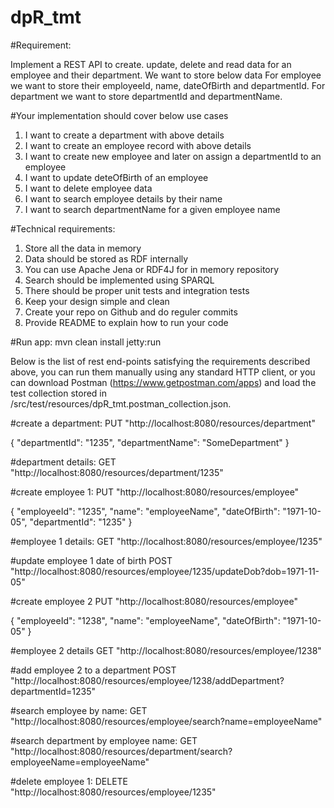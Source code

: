 # dpR_tmt

#Requirement:

Implement a REST API​ to create. update, delete and read data for an employee and their
department. We want to store below data
For employee we want to store their employeeId, name, dateOfBirth and departmentId.
For department we want to store departmentId and departmentName.

#Your implementation should cover below use cases

1. I want to create a department with above details
2. I want to create an employee record with above details
3. I want to create new employee and later on assign a departmentId to an employee
4. I want to update deteOfBirth of an employee
5. I want to delete employee data
6. I want to search employee details by their name
7. I want to search departmentName for a given employee name


#Technical requirements:

1. Store all the data in memory
2. Data should be stored as RDF internally
3. You can use Apache Jena or RDF4J for in memory repository
4. Search should be implemented using SPARQL
5. There should be proper unit tests and integration tests
6. Keep your design simple and clean
7. Create your repo on Github and do reguler commits
8. Provide README to explain how to run your code

#Run app:
mvn clean install jetty:run

Below is the list of rest end-points satisfying the requirements described above, you can run them manually using any standard HTTP client,
or you can download Postman (https://www.getpostman.com/apps) and load the test collection stored in /src/test/resources/dpR_tmt.postman_collection.json.

#create a department:
PUT "http://localhost:8080/resources/department"

{
	"departmentId": "1235",
	"departmentName": "SomeDepartment"
}

#department details:
GET "http://localhost:8080/resources/department/1235"

#create employee 1:
PUT "http://localhost:8080/resources/employee"

{
	"employeeId": "1235",
	"name": "employeeName",
	"dateOfBirth": "1971-10-05",
	"departmentId": "1235"
}

#employee 1 details:
GET "http://localhost:8080/resources/employee/1235"

#update employee 1 date of birth
POST "http://localhost:8080/resources/employee/1235/updateDob?dob=1971-11-05"

#create employee 2
PUT "http://localhost:8080/resources/employee"

{
	"employeeId": "1238",
	"name": "employeeName",
	"dateOfBirth": "1971-10-05"
}

#employee 2 details
GET "http://localhost:8080/resources/employee/1238"

#add employee 2 to a department
POST "http://localhost:8080/resources/employee/1238/addDepartment?departmentId=1235"

#search employee by name:
GET "http://localhost:8080/resources/employee/search?name=employeeName"

#search department by employee name:
GET "http://localhost:8080/resources/department/search?employeeName=employeeName"

#delete employee 1:
DELETE "http://localhost:8080/resources/employee/1235"
